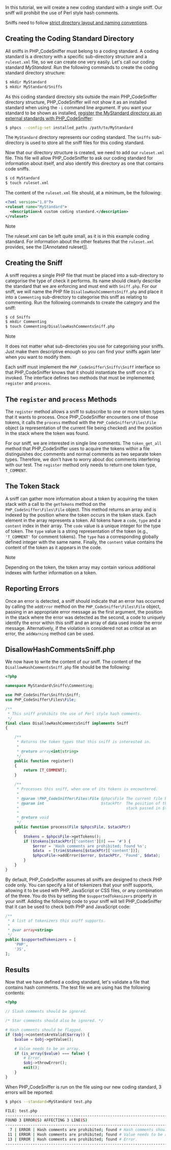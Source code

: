 In this tutorial, we will create a new coding standard with a single sniff. Our sniff will prohibit the use of Perl style hash comments.

Sniffs need to follow [strict directory layout and naming conventions](https://github.com/PHPCSStandards/PHP_CodeSniffer/wiki/About-Standards-for-PHP_CodeSniffer#naming-conventions).

## Creating the Coding Standard Directory

All sniffs in PHP_CodeSniffer must belong to a coding standard. A coding standard is a directory with a specific sub-directory structure and a `ruleset.xml` file, so we can create one very easily. Let's call our coding standard _MyStandard_. Run the following commands to create the coding standard directory structure:

```bash
$ mkdir MyStandard
$ mkdir MyStandard/Sniffs
```

As this coding standard directory sits outside the main PHP_CodeSniffer directory structure, PHP_CodeSniffer will not show it as an installed standard when using the `-i` command line argument. If you want your standard to be shown as installed, [register the MyStandard directory as an external standards with PHP_CodeSniffer](https://github.com/PHPCSStandards/PHP_CodeSniffer/wiki/Configuration-Options#setting-the-installed-standard-paths):

```bash
$ phpcs --config-set installed_paths /path/to/MyStandard
```

The `MyStandard` directory represents our coding standard. The `Sniffs` sub-directory is used to store all the sniff files for this coding standard.

Now that our directory structure is created, we need to add our `ruleset.xml` file. This file will allow PHP_CodeSniffer to ask our coding standard for information about itself, and also identify this directory as one that contains code sniffs.

```bash
$ cd MyStandard
$ touch ruleset.xml
```

The content of the `ruleset.xml` file should, at a minimum, be the following:

```xml
<?xml version="1.0"?>
<ruleset name="MyStandard">
  <description>A custom coding standard.</description>
</ruleset>
```

> [!NOTE]
> The ruleset.xml can be left quite small, as it is in this example coding standard. For information about the other features that the `ruleset.xml` provides, see the [[Annotated ruleset]].

## Creating the Sniff

A sniff requires a single PHP file that must be placed into a sub-directory to categorise the type of check it performs. Its name should clearly describe the standard that we are enforcing and must end with `Sniff.php`. For our sniff, we will name the PHP file `DisallowHashCommentsSniff.php` and place it into a `Commenting` sub-directory to categorise this sniff as relating to commenting. Run the following commands to create the category and the sniff:

```bash
$ cd Sniffs
$ mkdir Commenting
$ touch Commenting/DisallowHashCommentsSniff.php
```

> [!NOTE]
> It does not matter what sub-directories you use for categorising your sniffs. Just make them descriptive enough so you can find your sniffs again later when you want to modify them.

Each sniff must implement the `PHP_CodeSniffer\Sniffs\Sniff` interface so that PHP_CodeSniffer knows that it should instantiate the sniff once it's invoked. The interface defines two methods that must be implemented; `register` and `process`.

## The `register` and `process` Methods

The `register` method allows a sniff to subscribe to one or more token types that it wants to process. Once PHP_CodeSniffer encounters one of those tokens, it calls the `process` method with the `PHP_CodeSniffer\Files\File` object (a representation of the current file being checked) and the position in the stack where the token was found.

For our sniff, we are interested in single line comments. The `token_get_all` method that PHP_CodeSniffer uses to acquire the tokens within a file distinguishes doc comments and normal comments as two separate token types. Therefore, we don't have to worry about doc comments interfering with our test. The `register` method only needs to return one token type, `T_COMMENT`.

## The Token Stack

A sniff can gather more information about a token by acquiring the token stack with a call to the `getTokens` method on the `PHP_CodeSniffer\Files\File` object. This method returns an array and is indexed by the position where the token occurs in the token stack. Each element in the array represents a token. All tokens have a `code`, `type` and a `content` index in their array. The `code` value is a unique integer for the type of token. The `type` value is a string representation of the token (e.g., `'T_COMMENT'` for comment tokens). The `type` has a corresponding globally defined integer with the same name. Finally, the `content` value contains the content of the token as it appears in the code.

> [!NOTE]
> Depending on the token, the token array may contain various additional indexes with further information on a token.

## Reporting Errors

Once an error is detected, a sniff should indicate that an error has occurred by calling the `addError` method on the `PHP_CodeSniffer\Files\File` object, passing in an appropriate error message as the first argument, the position in the stack where the error was detected as the second, a code to uniquely identify the error within this sniff and an array of data used inside the error message.
Alternatively, if the violation is considered not as critical as an error, the `addWarning` method can be used.

## DisallowHashCommentsSniff.php

We now have to write the content of our sniff. The content of the `DisallowHashCommentsSniff.php` file should be the following:

```php
<?php

namespace MyStandard\Sniffs\Commenting;

use PHP_CodeSniffer\Sniffs\Sniff;
use PHP_CodeSniffer\Files\File;

/**
 * This sniff prohibits the use of Perl style hash comments.
 */
final class DisallowHashCommentsSniff implements Sniff
{

    /**
     * Returns the token types that this sniff is interested in.
     *
     * @return array<int|string>
     */
    public function register()
    {
        return [T_COMMENT];
    }

    /**
     * Processes this sniff, when one of its tokens is encountered.
     *
     * @param \PHP_CodeSniffer\Files\File $phpcsFile The current file being checked.
     * @param int                         $stackPtr  The position of the current token in the
     *                                               stack passed in $tokens.
     *
     * @return void
     */
    public function process(File $phpcsFile, $stackPtr)
    {
        $tokens = $phpcsFile->getTokens();
        if ($tokens[$stackPtr]['content'][0] === '#') {
            $error = 'Hash comments are prohibited; found %s';
            $data  = [trim($tokens[$stackPtr]['content'])];
            $phpcsFile->addError($error, $stackPtr, 'Found', $data);
        }
    }
}
```

By default, PHP_CodeSniffer assumes all sniffs are designed to check PHP code only. You can specify a list of tokenizers that your sniff supports, allowing it to be used wth PHP, JavaScript or CSS files, or any combination of the three. You do this by setting the `$supportedTokenizers` property in your sniff. Adding the following code to your sniff will tell PHP_CodeSniffer that it can be used to check both PHP and JavaScript code:

```php
/**
 * A list of tokenizers this sniff supports.
 *
 * @var array<string>
 */
public $supportedTokenizers = [
    'PHP',
    'JS',
];
```


## Results

Now that we have defined a coding standard, let's validate a file that contains hash comments. The test file we are using has the following contents:

```php
<?php

// Slash comments should be ignored.

/* Star comments should also be ignored. */

# Hash comments should be flagged.
if ($obj->contentsAreValid($array)) {
    $value = $obj->getValue();

    # Value needs to be an array.
    if (is_array($value) === false) {
        # Error.
        $obj->throwError();
        exit();
    }
}
```

When PHP_CodeSniffer is run on the file using our new coding standard, 3 errors will be reported:
```bash
$ phpcs --standard=MyStandard test.php

FILE: test.php
--------------------------------------------------------------------------------
FOUND 3 ERROR(S) AFFECTING 3 LINE(S)
--------------------------------------------------------------------------------
  7 | ERROR | Hash comments are prohibited; found # Hash comments should be flagged.
 11 | ERROR | Hash comments are prohibited; found # Value needs to be an array.
 13 | ERROR | Hash comments are prohibited; found # Error.
--------------------------------------------------------------------------------
```
